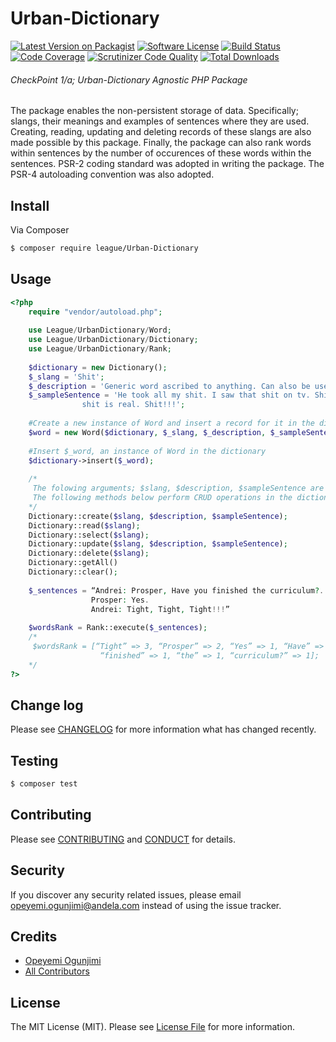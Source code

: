 # Urban-Dictionary

[![Latest Version on Packagist](https://img.shields.io/badge/packagist-v1.0.0-orange.svg)](https://packagist.org/packages/codesoft/urban-dictionary)
[![Software License][ico-license]](LICENSE.md)
[![Build Status](https://travis-ci.org/andela-oogunjimi/Urban-Dictionary.svg?branch=master)](https://travis-ci.org/andela-oogunjimi/Urban-Dictionary)
[![Code Coverage](https://scrutinizer-ci.com/g/andela-oogunjimi/Urban-Dictionary/badges/coverage.png?b=andela-oogunjimi-patch-1)](https://scrutinizer-ci.com/g/andela-oogunjimi/Urban-Dictionary/?branch=andela-oogunjimi-patch-1)
[![Scrutinizer Code Quality](https://scrutinizer-ci.com/g/andela-oogunjimi/Urban-Dictionary/badges/quality-score.png?b=master)](https://scrutinizer-ci.com/g/andela-oogunjimi/Urban-Dictionary/?branch=master)
[![Total Downloads][ico-downloads]][link-downloads]

###### CheckPoint 1/a; Urban-Dictionary Agnostic PHP Package
The package enables the non-persistent storage of data. Specifically; slangs, their meanings and examples of sentences where they are used. Creating, reading, updating and deleting records of these slangs are also made possible by this package. Finally, the package can also rank words within sentences by the number of occurences of these words within the sentences. PSR-2 coding standard was adopted in writing the package. The PSR-4 autoloading convention was also adopted. 

## Install

Via Composer

``` bash
$ composer require league/Urban-Dictionary
```

## Usage

``` php
<?php
    require "vendor/autoload.php";
    
    use League/UrbanDictionary/Word;
    use League/UrbanDictionary/Dictionary;
    use League/UrbanDictionary/Rank;
    
    $dictionary = new Dictionary();
    $_slang = 'Shit';
    $_description = 'Generic word ascribed to anything. Can also be use to express suprise.';
    $_sampleSentence = 'He took all my shit. I saw that shit on tv. Shit is going down. This 
                shit is real. Shit!!!';
    
    #Create a new instance of Word and insert a record for it in the dictionary.
    $word = new Word($dictionary, $_slang, $_description, $_sampleSentence); 
    
    #Insert $_word, an instance of Word in the dictionary
    $dictionary->insert($_word);
    
    /*
     The folowing arguments; $slang, $description, $sampleSentence are strings.
     The following methods below perform CRUD operations in the dictionary.
    */
    Dictionary::create($slang, $description, $sampleSentence);
    Dictionary::read($slang);
    Dictionary::select($slang);
    Dictionary::update($slang, $description, $sampleSentence);
    Dictionary::delete($slang);
    Dictionary::getAll()
    Dictionary::clear();
    
    $_sentences = “Andrei: Prosper, Have you finished the curriculum?. 
                  Prosper: Yes.
                  Andrei: Tight, Tight, Tight!!!”
    
    $wordsRank = Rank::execute($_sentences);
    /*
     $wordsRank = [“Tight” => 3, “Prosper” => 2, “Yes” => 1, “Have” => 1, “you” => 1, 
                    “finished” => 1, “the” => 1, “curriculum?” => 1];
    */
?>
```

## Change log

Please see [CHANGELOG](CHANGELOG.md) for more information what has changed recently.

## Testing

``` bash
$ composer test
```

## Contributing

Please see [CONTRIBUTING](CONTRIBUTING.md) and [CONDUCT](CONDUCT.md) for details.

## Security

If you discover any security related issues, please email opeyemi.ogunjimi@andela.com instead of using the issue tracker.

## Credits

- [Opeyemi Ogunjimi][link-author]
- [All Contributors][link-contributors]

## License

The MIT License (MIT). Please see [License File](LICENSE.md) for more information.

[ico-version]: https://img.shields.io/packagist/v/league/Urban-Dictionary.svg?style=flat-square
[ico-license]: https://img.shields.io/badge/license-MIT-brightgreen.svg?style=flat-square
[ico-travis]: https://img.shields.io/travis/thephpleague/Urban-Dictionary/master.svg?style=flat-square
[ico-scrutinizer]: https://img.shields.io/scrutinizer/coverage/g/thephpleague/Urban-Dictionary.svg?style=flat-square
[ico-code-quality]: https://img.shields.io/scrutinizer/g/thephpleague/Urban-Dictionary.svg?style=flat-square
[ico-downloads]: https://img.shields.io/packagist/dt/league/Urban-Dictionary.svg?style=flat-square

[link-packagist]: https://packagist.org/packages/league/Urban-Dictionary
[link-travis]: https://travis-ci.org/thephpleague/Urban-Dictionary
[link-scrutinizer]: https://scrutinizer-ci.com/g/thephpleague/Urban-Dictionary/code-structure
[link-code-quality]: https://scrutinizer-ci.com/g/thephpleague/Urban-Dictionary
[link-downloads]: https://packagist.org/packages/league/Urban-Dictionary
[link-author]: https://github.com/opeyemiabiodun
[link-contributors]: ../../contributors
